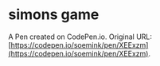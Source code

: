 # simons game

A Pen created on CodePen.io. Original URL: [https://codepen.io/soemink/pen/XEExzm](https://codepen.io/soemink/pen/XEExzm).


